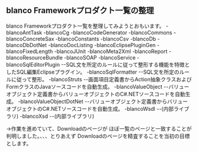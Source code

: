 ## blanco Frameworkプロダクト一覧の整理

blanco Frameworkプロダクト一覧を整理してみようとおもいます。
-blancoAntTask
-blancoCg
-blancoCodeGenerator
-blancoCommons
-blancoConcreteSax
-blancoConstants
-blancoCsv
-blancoDb
-blancoDbDotNet
-blancoDocListing
-blancoEclipsePluginGen
-blancoFixedLength
-blancoJUnit
-blancoMeta2Xml
-blancoReport
-blancoResourceBundle
-blancoSOAP
-blancoService
-blancoSqlEditorPlugin
--SQL文を所定のルールに従って整形する機能を特徴としたSQL編集Eclipseプラグイン。
-blancoSqlFormatter
--SQL文を所定のルールに従って整形。
-blancoStruts
--画面項目定義書からAction抽象クラスおよびFormクラスのJavaソースコードを自動生成。
-blancoValueObject
--バリューオブジェクト定義書からバリューオブジェクトのC#.NETソースコードを自動生成。
-blancoValueObjectDotNet
--バリューオブジェクト定義書からバリューオブジェクトのC#.NETソースコードを自動生成。
-blancoWsdl
--(内部ライブラリ)
-blancoXsd
--(内部ライブラリ)

→作業を進めていて、Downloadのページが ほぼ一覧のページと一致することが判明しました。、、、とりあえず Downloadのページを精査することを当初の目標とします。
